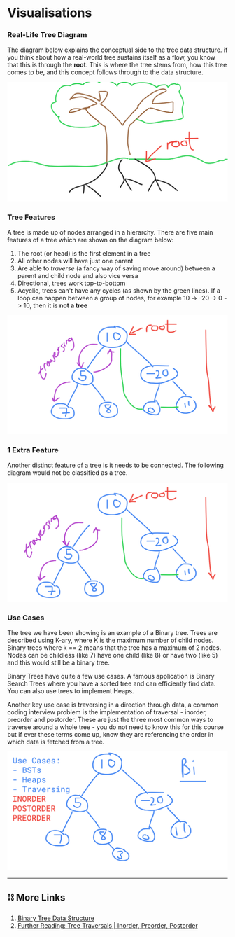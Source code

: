 # Visualisations


### Real-Life Tree Diagram
The diagram below explains the conceptual side to the tree data structure. 
if you think about how a real-world tree sustains itself as a flow, you know that this is through the **root**. 
This is where the tree stems from, how this tree comes to be, and this concept follows through to the data  structure.

![Real-Life Diagram](media/amazing_tree_diagram.png)

### Tree Features
A tree is made up of nodes arranged in a hierarchy.
There are five main features of a tree which are shown on the diagram below:
1. The root (or head) is the first element in a tree
2. All other nodes will have just one parent
3. Are able to *traverse* (a fancy way of saving move around) between a parent and child node 
and also vice versa
4. Directional, trees work top-to-bottom
5. Acyclic, trees can't have any cycles (as shown by the green lines). If a loop can happen between a group of nodes, 
for example 10 -> -20 -> 0 -> 10, then it is **not a tree**

![Tree Features](media/tree_features.png)

### 1 Extra Feature
Another distinct feature of a tree is it needs to be connected. The following diagram would not be classified as a tree.

![Hash Table Methods](media/tree_disconnect.png)

### Use Cases
The tree we have been showing is an example of a Binary tree. Trees are described using K-ary, 
where K is the maximum number of child nodes. Binary trees where k == 2 means that the tree has a maximum of 2 nodes. 
Nodes can be childless (like 7) have one child (like 8) or have two (like 5) and this would still be a binary tree.

Binary Trees have quite a few use cases. A famous application is Binary Search Trees where you have a sorted tree and 
can efficiently find data. You can also use trees to implement Heaps.

Another key use case is traversing in a direction through data, a common coding interview problem is the implementation 
of traversal - inorder, preorder and postorder. These are just the three most common ways to traverse around a whole 
tree - you do not need to know this for this course but if ever these terms come up, know they are referencing the order
in which data is fetched from a tree.

![Hash Table Methods](media/binary_trees_use_cases.png)

-----------
## ⛓️ More Links

1. [Binary Tree Data Structure](https://www.geeksforgeeks.org/binary-tree-data-structure/)
2. [Further Reading: Tree Traversals | Inorder, Preorder, Postorder](https://www.geeksforgeeks.org/tree-traversals-inorder-preorder-and-postorder/)


